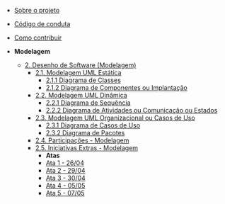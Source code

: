 <!-- docs/_sidebar.md -->

- [Sobre o projeto](/)

- [Código de conduta](/)

- [Como contribuir](/)

- **Modelagem**
  - [2. Desenho de Software (Modelagem)](./Modelagem/2.Modelagem.md)
    - [2.1. Modelagem UML Estática](./Modelagem/Estatica/2.1.ModelagemEstatica.md)
      - [2.1.1 Diagrama de Classes](./Modelagem/Estatica/Classes.md)
      - [2.1.2 Diagrama de Componentes ou Implantação](./Modelagem/Estatica/Decidir.md)
    - [2.2. Modelagem UML Dinâmica](./Modelagem/Dinamica/2.2.ModelagemDinamica.md)
      - [2.2.1 Diagrama de Sequência](./Modelagem/Dinamica/Sequencia.md)
      - [2.2.2 Diagrama de Atividades ou Comunicação ou Estados](./Modelagem/Dinamica/Decidir.md)
    - [2.3. Modelagem UML Organizacional ou Casos de Uso](./Modelagem/Organizacional/2.3.ModelagemOrganizacionalCasosDeUso.md)
      - [2.3.1 Diagrama de Casos de Uso](./Modelagem/Organizacional/CasosDeUso.md)
      - [2.3.2 Diagrama de Pacotes](./Modelagem/Organizacional/Pacotes.md)
    - [2.4. Participações - Modelagem](./Modelagem/Participacoes/2.4.ParticipacoesModelagem.md)
    - [2.5. Iniciativas Extras - Modelagem](./Modelagem/Extra/2.5.IniciativasExtras.md)
      - **Atas**
      - [Ata 1 - 26/04](./Modelagem/Extra/Atas/ata1.md)
      - [Ata 2 - 29/04](./Modelagem/Extra/Atas/ata2.md)
      - [Ata 3 - 30/04](./Modelagem/Extra/Atas/ata3.md)
      - [Ata 4 - 05/05](./Modelagem/Extra/Atas/ata4.md)
      - [Ata 5 - 07/05](./Modelagem/Extra/Atas/ata5.md)
